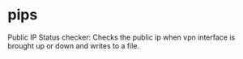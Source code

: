 # pips
Public IP Status checker: Checks the public ip when vpn interface is brought up or down and writes to a file.
